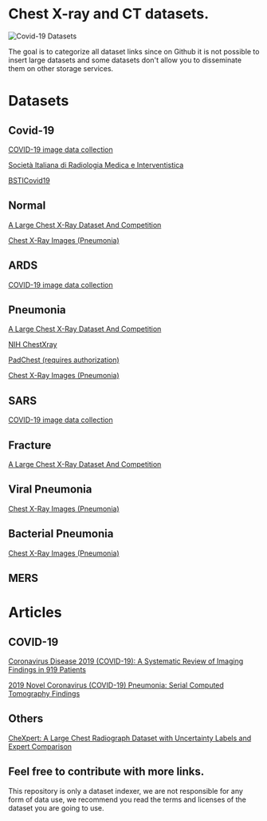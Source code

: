 # Chest X-ray and CT datasets.

![Covid-19 Datasets](https://user-images.githubusercontent.com/3310314/77532546-f732cd80-6e8c-11ea-8206-6a2dd21b116e.jpg)

The goal is to categorize all dataset links since on Github it is not possible to insert large datasets and some datasets don't allow you to disseminate them on other storage services.

# Datasets

## Covid-19
[COVID-19 image data collection](https://github.com/ieee8023/covid-chestxray-dataset)

[Società Italiana di Radiologia Medica e Interventistica](https://www.sirm.org/category/senza-categoria/covid-19/)

[BSTICovid19](https://bit.ly/BSTICovid19_Teaching_Library)

## Normal
[A Large Chest X-Ray Dataset And Competition](https://stanfordmlgroup.github.io/competitions/chexpert/)

[Chest X-Ray Images (Pneumonia)](https://www.kaggle.com/paultimothymooney/chest-xray-pneumonia)

## ARDS
[COVID-19 image data collection](https://github.com/ieee8023/covid-chestxray-dataset)

## Pneumonia
[A Large Chest X-Ray Dataset And Competition](https://stanfordmlgroup.github.io/competitions/chexpert/)

[NIH ChestXray](https://nihcc.app.box.com/v/ChestXray-NIHCC)

[PadChest (requires authorization)](http://bimcv.cipf.es/bimcv-projects/padchest/)

[Chest X-Ray Images (Pneumonia)](https://www.kaggle.com/paultimothymooney/chest-xray-pneumonia)

## SARS
[COVID-19 image data collection](https://github.com/ieee8023/covid-chestxray-dataset)

## Fracture
[A Large Chest X-Ray Dataset And Competition](https://stanfordmlgroup.github.io/competitions/chexpert/)

## Viral Pneumonia
[Chest X-Ray Images (Pneumonia)](https://www.kaggle.com/paultimothymooney/chest-xray-pneumonia)

## Bacterial Pneumonia
[Chest X-Ray Images (Pneumonia)](https://www.kaggle.com/paultimothymooney/chest-xray-pneumonia)

## MERS

# Articles

## COVID-19
[Coronavirus Disease 2019 (COVID-19): A Systematic Review of Imaging Findings in 919 Patients](https://www.ajronline.org/doi/full/10.2214/AJR.20.23034)

[2019 Novel Coronavirus (COVID-19) Pneumonia: Serial Computed Tomography Findings ](https://www.kjronline.org/search.php?where=aview&id=10.3348/kjr.2020.0112&code=0068KJR&vmode=FT)

## Others
[CheXpert: A Large Chest Radiograph Dataset with Uncertainty Labels and Expert Comparison](https://arxiv.org/abs/1901.07031)

## Feel free to contribute with more links.

This repository is only a dataset indexer, we are not responsible for any form of data use, we recommend you read the terms and licenses of the dataset you are going to use.
